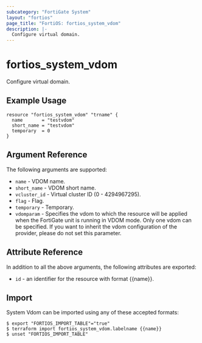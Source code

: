 ```yaml
---
subcategory: "FortiGate System"
layout: "fortios"
page_title: "FortiOS: fortios_system_vdom"
description: |-
  Configure virtual domain.
---
```


# fortios_system_vdom
Configure virtual domain.

## Example Usage

```hcl
resource "fortios_system_vdom" "trname" {
  name       = "testvdom"
  short_name = "testvdom"
  temporary  = 0
}
```

## Argument Reference

The following arguments are supported:

* `name` - VDOM name.
* `short_name` - VDOM short name.
* `vcluster_id` - Virtual cluster ID (0 - 4294967295).
* `flag` - Flag.
* `temporary` - Temporary.
* `vdomparam` - Specifies the vdom to which the resource will be applied when the FortiGate unit is running in VDOM mode. Only one vdom can be specified. If you want to inherit the vdom configuration of the provider, please do not set this parameter.


## Attribute Reference

In addition to all the above arguments, the following attributes are exported:
* `id` - an identifier for the resource with format {{name}}.

## Import

System Vdom can be imported using any of these accepted formats:
```
$ export "FORTIOS_IMPORT_TABLE"="true"
$ terraform import fortios_system_vdom.labelname {{name}}
$ unset "FORTIOS_IMPORT_TABLE"
```
